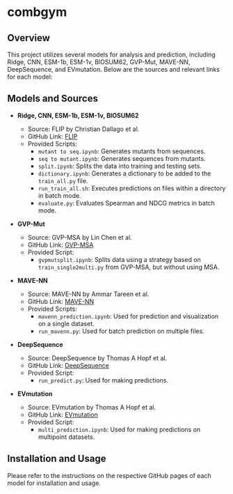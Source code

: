 # combgym


## Overview

This project utilizes several models for analysis and prediction, including Ridge, CNN, ESM-1b, ESM-1v, BlOSUM62, GVP-Mut, MAVE-NN, DeepSequence, and EVmutation. Below are the sources and relevant links for each model:

## Models and Sources

- **Ridge, CNN, ESM-1b, ESM-1v, BlOSUM62**
  - Source: FLIP by Christian Dallago et al.
  - GitHub Link: [FLIP](https://github.com/J-SNACKKB/FLIP)
  - Provided Scripts:
    - `mutant to seq.ipynb`: Generates mutants from sequences.
    - `seq to mutant.ipynb`: Generates sequences from mutants.
    - `split.ipynb`: Splits the data into training and testing sets.
    - `dictionary.ipynb`: Generates a dictionary to be added to the `train_all.py` file.
    - `run_train_all.sh`: Executes predictions on files within a directory in batch mode.
    - `evaluate.py`: Evaluates Spearman and NDCG metrics in batch mode.


- **GVP-Mut**
  - Source: GVP-MSA by Lin Chen et al.
  - GitHub Link: [GVP-MSA](https://github.com/cl666666/GVP-MSA)
  - Provided Script:
    - `gvpmutsplit.ipynb`: Splits data using a strategy based on `train_single2multi.py` from GVP-MSA, but without using  MSA.


- **MAVE-NN**
  - Source: MAVE-NN by Ammar Tareen et al.
  - GitHub Link: [MAVE-NN](https://github.com/jbkinney/mavenn)
  - Provided Scripts:
    - `mavenn_prediction.ipynb`: Used for prediction and visualization on a single dataset.
    - `run_mavenn.py`: Used for batch prediction on multiple files.


- **DeepSequence**
  - Source: DeepSequence by Thomas A Hopf et al.
  - GitHub Link: [DeepSequence](https://github.com/debbiemarkslab/DeepSequence)
  - Provided Script:
    - `run_predict.py`: Used for making predictions.


- **EVmutation**
  - Source: EVmutation by Thomas A Hopf et al.
  - GitHub Link: [EVmutation](https://github.com/debbiemarkslab/EVmutation)
  - Provided Script:
    - `multi_prediction.ipynb`: Used for making predictions on multipoint datasets.


## Installation and Usage

Please refer to the instructions on the respective GitHub pages of each model for installation and usage.


